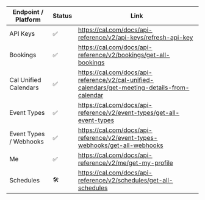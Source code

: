 | Endpoint / Platform       | Status | Link |
|--------------------------|-----------|-------|
| API Keys                  | ✅        | https://cal.com/docs/api-reference/v2/api-keys/refresh-api-key |
| Bookings                    | ✅        | https://cal.com/docs/api-reference/v2/bookings/get-all-bookings |
| Cal Unified Calendars | ✅ | https://cal.com/docs/api-reference/v2/cal-unified-calendars/get-meeting-details-from-calendar
| Event Types | ✅ | https://cal.com/docs/api-reference/v2/event-types/get-all-event-types
| Event Types / Webhooks | ✅ | https://cal.com/docs/api-reference/v2/event-types-webhooks/get-all-webhooks
| Me | ✅ | https://cal.com/docs/api-reference/v2/me/get-my-profile
| Schedules | 🛠️ | https://cal.com/docs/api-reference/v2/schedules/get-all-schedules
